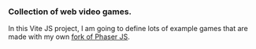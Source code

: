 ### Collection of web video games.

In this Vite JS project, I am going to define lots of example games that are made with my own [fork of Phaser JS](https://github.com/hojat72elect/Phaser).